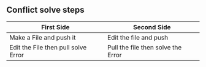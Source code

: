 ## Conflict solve steps
First Side | Second Side
---------- | ----------
Make a File and push it| Edit the file and push
Edit the File then pull solve Error | Pull the file then solve the Error  